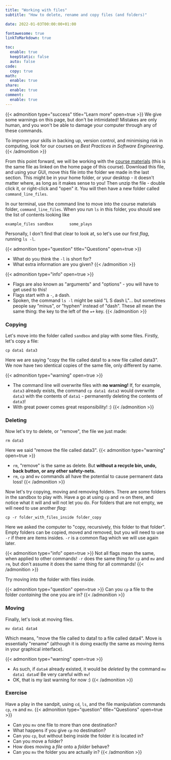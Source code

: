 ```yaml
---
title: "Working with files"
subtitle: "How to delete, rename and copy files (and folders)"

date: 2022-01-03T00:00:00+01:00

fontawesome: true
linkToMarkdown: true

toc:
  enable: true
  keepStatic: false
  auto: false
code:
  copy: true
math:
  enable: true
share:
  enable: true
comment:
  enable: true
---
```


{{< admonition type="success" title="Learn more" open=true >}}
We give some warnings on this page, but don't be intimidated! Mistakes are only human, and you won't be able to damage your computer through any of these commands.

To improve your skills in backing up, version control, and minimising risk in computing, look for our courses on *Best Practices in Software Engineering*.
{{< /admonition >}}

From this point forward, we will be working with the [course materials](https://github.com/altanner/intro-to-command-line/raw/master/command-line-files.zip) (this is the same file as linked on the home page of this course). Download this file, and using your GUI, move this file into the folder we made in the last section. This might be in your home folder, or your desktop - it doesn't matter where, as long as it makes sense to you! Then unzip the file - double click it, or right-click and "open" it. You will then have a new folder called `command_line_files`.

In our terminal, use the command line to move into the course materials folder, `command_line_files`. When you run `ls` in this folder, you should see the list of contents looking like
```
example_files sandbox       some_plays
```
Personally, I don't find that clear to look at, so let's use our first *flag*, running `ls -l`.

{{< admonition type="question" title="Questions" open=true >}}
- What do you think the `-l` is short for?
- What extra information are you given?
{{< /admonition >}}

{{< admonition type="info" open=true >}}
- Flags are also known as "arguments" and "options" - you will have to get used to this!
- Flags start with a `-`, a dash.
- Spoken, the command `ls -l` might be said "L S dash L"... but sometimes people say "minus", or "hyphen" instead of "dash". These all mean the same thing: the key to the left of the `=+` key.
{{< /admonition >}}

### Copying
Let's move into the folder called `sandbox` and play with some files. Firstly, let's copy a file:

```shell
cp data1 data3
```

Here we are saying "copy the file called data1 to a new file called data3". We now have two identical copies of the same file, only different by name.

{{< admonition type="warning" open=true >}}
- The command line will overwrite files with **no warning!** If, for example, `data3` already exists, the command `cp data1 data3` would overwrite `data3` with the contents of `data1` - permanently deleting the contents of `data3`!
- With great power comes great responsibility! :)
{{< /admonition >}}

### Deleting
Now let's try to delete, or "remove", the file we just made:

```shell
rm data3
```

Here we said "remove the file called data3".
{{< admonition type="warning" open=true >}}
- `rm`, "remove" is the same as delete. But **without a recycle bin, undo, back button, or any other safety-nets.**
- `rm`, `cp` and `mv` commands all have the potential to cause permanent data loss!
{{< /admonition >}}

Now let's try copying, moving and removing folders. There are some folders in the sandbox to play with. Have a go at using `cp` and `rm` on there, and notice what it will and will not let you do. For folders that are not empty, we will need to use another *flag*:

```shell
cp -r folder_with_files_inside folder_copy
```

Here we asked the computer to "copy, recursively, this folder to that folder". Empty folders can be copied, moved and removed, but you will need to use `-r` if there are items insides. `-r` is a common flag which we will use again later.

{{< admonition type="info" open=true >}}
Not all flags mean the same, when applied to other commands! `-r` does the same thing for `cp` and `mv` and `rm`, but don't assume it does the same thing for all commands!
{{< /admonition >}}

Try moving into the folder with files inside.

{{< admonition type="question" open=true >}}
Can you `cp` a file to the folder *containing* the one you are in?
{{< /admonition >}}

### Moving
Finally, let's look at moving files.
```shell
mv data1 data4
```

Which means, "move the file called to data1 to a file called data4". Move is essentially "rename" (although it is doing exactly the same as moving items in your graphical interface).

{{< admonition type="warning" open=true >}}
- As such, if `data4` already existed, it would be *deleted* by the command `mv data1 data4`! Be very careful with `mv`!
- OK, that is my last warning for now :)
{{< /admonition >}}

### Exercise
Have a play in the sandpit, using `cd`, `ls`, and the file manipulation commands `cp`, `rm` and `mv`.
{{< admonition type="question" title="Questions" open=true >}}
- Can you `mv` one file to more than one destination?
- What happens if you give `cp` no destination?
- Can you `cp`, but without being inside the folder it is located in?
- Can you move a folder?
- How does moving a *file* onto a *folder* behave?
- Can you `mv` the folder you are actually in?
{{< /admonition >}}

